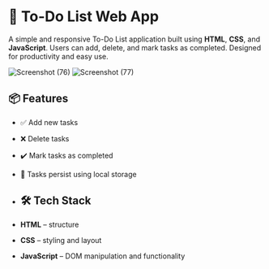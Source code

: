 # 📝 To-Do List Web App

A simple and responsive To-Do List application built using **HTML**, **CSS**, and **JavaScript**. Users can add, delete, and mark tasks as completed. Designed for productivity and easy use.

![Screenshot (76)](https://github.com/user-attachments/assets/3535ef87-5d83-4db2-911d-957e0d3358f7)
![Screenshot (77)](https://github.com/user-attachments/assets/310c9c59-6aa3-489d-b0c7-fa935bd261e9)

## 📦 Features

- ✅ Add new tasks
- ❌ Delete tasks
- ✔️ Mark tasks as completed
- 💾 Tasks persist using local storage

- ## 🛠️ Tech Stack

- **HTML** – structure
- **CSS** – styling and layout
- **JavaScript** – DOM manipulation and functionality

